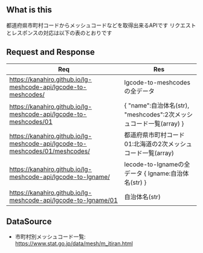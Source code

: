 ## What is this
都道府県市町村コードからメッシュコードなどを取得出来るAPIです
リクエストとレスポンスの対応は以下の表のとおりです

## Request and Response
|  Req  |  Res  |
| ---- | ---- |
|  https://kanahiro.github.io/lg-meshcode-api/lgcode-to-meshcodes/  |  lgcode-to-meshcodesの全データ  |
|  https://kanahiro.github.io/lg-meshcode-api/lgcode-to-meshcodes/01  |  { "name":自治体名(str), "meshcodes":2次メッシュコード一覧(array) }  |
|  https://kanahiro.github.io/lg-meshcode-api/lgcode-to-meshcodes/01/meshcodes/  |  都道府県市町村コード01:北海道の2次メッシュコード一覧(array)  |
|  https://kanahiro.github.io/lg-meshcode-api/lgcode-to-lgname/  |  lecode-to-lgnameの全データ { lgname:自治体名(str) }  |
|  https://kanahiro.github.io/lg-meshcode-api/lgcode-to-lgname/01  |  自治体名(str)  |

## DataSource
- 市町村別メッシュコード一覧: https://www.stat.go.jp/data/mesh/m_itiran.html